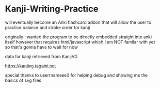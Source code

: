 # Kanji-Writing-Practice
will eventually become an Anki flashcard addon that will allow the user to practice balance and stroke order for kanji

originally i wanted the program to be directly embedded straight into anki itself however that requires html/javascript which i am NOT familar with yet so that's gonna have to wait for now


data for kanji retrieved from KanjiVG

https://kanjivg.tagaini.net

special thanks to userrnameee0 for helping debug and showing me the basics of svg files
